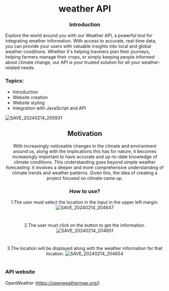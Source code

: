 <div align="center">

# weather API

### Introduction

</div>

Explore the world around you with our Weather API, a powerful tool for integrating weather information. With access to accurate, real-time data, you can provide your users with valuable insights into local and global weather conditions. Whether it's helping travelers plan their journeys, helping farmers manage their crops, or simply keeping people informed about climate change, our API is your trusted solution for all your weather-related needs.

### Topics:

- Introduction
- Website creation
- Website styling
- Integration with JavaScript and API

![SAVE_20240214_205931](https://github.com/xXWilliaN12Xx/API-Clima/assets/158328639/4fa9ee16-446b-4de6-a7e8-bbdb0b592ca0)

<div align="center">

## Motivation

With increasingly noticeable changes in the climate and environment around us, along with the implications this has for nature, it becomes increasingly important to have accurate and up-to-date knowledge of climate conditions. This understanding goes beyond simple weather forecasting: it involves a deeper and more comprehensive understanding of climate trends and weather patterns. Given this, the idea of ​​creating a project focused on climate came up.

</div>

<div align="center">

### How to use? 

1.The user must select the location in the input in the upper left margin.
![SAVE_20240214_204647](https://github.com/xXWilliaN12Xx/API-Clima/assets/158328639/32e6e2e9-0f01-49bf-9ec6-85755435d18a)

</div>

#

<div align="center">

2.The user must click on the button to get the information.
![SAVE_20240214_204651](https://github.com/xXWilliaN12Xx/API-Clima/assets/158328639/a0eb9515-14b1-4838-b44c-2dd2d5da6a02)

</div>

#

<div align="center">

3.The location will be displayed along with the weather information for that location.
![SAVE_20240214_204654](https://github.com/xXWilliaN12Xx/API-Clima/assets/158328639/c566cef8-1b82-429c-9968-b84f88a2a626)

</div>

#

### API website
OpenWeather (https://openweathermap.org/)
